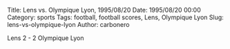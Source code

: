 Title: Lens vs. Olympique Lyon, 1995/08/20
Date: 1995/08/20 00:00
Category: sports
Tags: football, football scores, Lens, Olympique Lyon
Slug: lens-vs-olympique-lyon
Author: carbonero


Lens 2 - 2 Olympique Lyon
